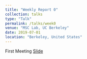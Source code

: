 ```yaml
---
title: "Weekly Report 0"
collection: talks
type: "Talk"
permalink: /talks/week0
venue: "MSC Lab, UC Berkeley"
date: 2019-07-01
location: "Berkeley, United States"
---
```

First Meeting
[Slide](http://jiaxiaosong.github.io/files/week0_talk.pdf)
